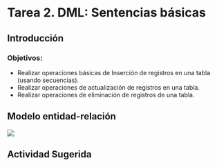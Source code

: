# Tarea 2. DML: Sentencias básicas

## Introducción

### Objetivos:
- Realizar operaciones básicas de Inserción de registros en una tabla (usando secuencias). 
- Realizar operaciones de actualización de registros en una tabla. 
- Realizar operaciones de eliminación de registros de una tabla. 

## Modelo entidad-relación
![](https://raw.githubusercontent.com/DISC-isis2304-ST/Introduccion-a-SQL/22dc5290f9c3565253dab4565de219b490861fbc/modelos/e_relacion_parranderos.svg)

## Actividad Sugerida
